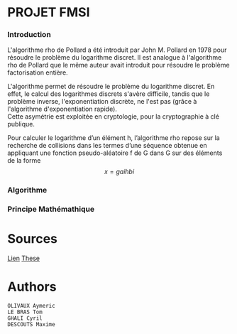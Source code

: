 # PROJET FMSI

### Introduction

L'algorithme rho de Pollard a été introduit par John M. Pollard en 1978 
pour résoudre le problème du logarithme discret. Il est analogue à l'algorithme 
rho de Pollard que le même auteur avait introduit pour résoudre le problème 
factorisation entière. 

L'algorithme permet de résoudre le problème du logarithme discret.
En effet, le calcul des logarithmes discrets s'avère difficile,
tandis que le problème inverse, l'exponentiation discrète,
ne l'est pas (grâce à l'algorithme d'exponentiation rapide).  
Cette asymétrie est exploitée en cryptologie, pour la cryptographie à clé publique.

Pour calculer le logarithme d’un élément h, l’algorithme rho repose sur la recherche de collisions dans les termes d’une séquence obtenue en appliquant une fonction pseudo-aléatoire f de G dans G sur des éléments de la forme $$ x =gaihbi $$

### Algorithme


### Principe Mathémathique



# Sources
[Lien](https://fr.wikipedia.org/wiki/Algorithme_rho_de_Pollard_(logarithme_discret))
[These](http://docnum.univ-lorraine.fr/public/DDOC_T_2015_0065_JELJELI.pdf)

# Authors
    OLIVAUX Aymeric
    LE BRAS Tom
    GHALI Cyril
    DESCOUTS Maxime
